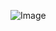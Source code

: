 ![Image](https://github.com/user-attachments/assets/2609fd9c-277c-41c3-ae2c-c4f24e21ff80)

<div align ="center">
<img src="https://github.com/user-attachments/assets/2609fd9c-277c-41c3-ae2c-c4f24e21ff80/> </div>
